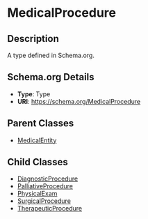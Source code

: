 # MedicalProcedure

## Description
A type defined in Schema.org.

## Schema.org Details
- **Type**: Type
- **URI**: https://schema.org/MedicalProcedure

## Parent Classes
- [MedicalEntity](../MedicalEntity.md)

## Child Classes
- [DiagnosticProcedure](DiagnosticProcedure/DiagnosticProcedure.md)
- [PalliativeProcedure](PalliativeProcedure/PalliativeProcedure.md)
- [PhysicalExam](PhysicalExam/PhysicalExam.md)
- [SurgicalProcedure](SurgicalProcedure/SurgicalProcedure.md)
- [TherapeuticProcedure](TherapeuticProcedure/TherapeuticProcedure.md)

